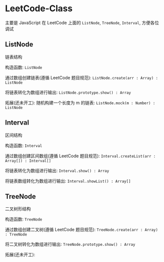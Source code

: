 # LeetCode-Class

主要是 JavaScript 在 LeetCode 上面的 `ListNode`, `TreeNode`, `Interval`, 方便各位调试

## ListNode

链表结构

构造函数: `ListNode`

通过数组创建链表(遵循 LeetCode 题目规范): `ListNode.create(arr : Array) : ListNode`

将链表转化为数组进行输出: `ListNode.prototype.show() : Array`

拓展(还未开工): 随机构建一个长度为 m 的链表: `ListNode.mock(m : Number) : ListNode`

## Interval

区间结构

构造函数: `Interval`

通过数组创建区间数组(遵循 LeetCode 题目规范): `Interval.createList(arr : Array[]) : Interval[]`

将链表转化为数组进行输出: `Interval.show() : Array`

将链表数组转化为数组进行输出: `Interval.showList() : Array[]`

## TreeNode

二叉树形结构

构造函数: `TreeNode`

通过数组创建二叉树(遵循 LeetCode 题目规范): `TreeNode.create(arr : Array) : TreeNode`

将二叉树转化为数组进行输出: `TreeNode.prototype.show() : Array`

拓展(还未开工):
